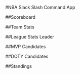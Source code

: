 #NBA Slack Slash Command App

##Scoreboard

##Team Stats

##League Stats Leader

##MVP Candidates

##DOTY Candidates

##Standings